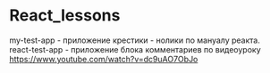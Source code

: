 # React_lessons

my-test-app - приложение крестики - нолики по мануалу реакта. <br />
react-test-app - приложение блока комментариев по видеоуроку https://www.youtube.com/watch?v=dc9uAO7ObJo
